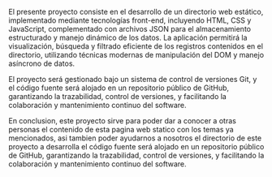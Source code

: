 El presente proyecto consiste en el desarrollo de un directorio web estático, implementado mediante tecnologías front-end, incluyendo HTML, CSS y JavaScript, complementado con archivos JSON para el almacenamiento estructurado y manejo dinámico de los datos. La aplicación permitirá la visualización, búsqueda y filtrado eficiente de los registros contenidos en el directorio, utilizando técnicas modernas de manipulación del DOM y manejo asíncrono de datos.

El proyecto será gestionado bajo un sistema de control de versiones Git, y el código fuente será alojado en un repositorio público de GitHub, garantizando la trazabilidad, control de versiones, y facilitando la colaboración y mantenimiento continuo del software.

En conclusion, este proyecto sirve para poder dar a conocer a otras personas el contenido de esta pagina web statico con los temas ya mencionados, asi tambien poder ayudarnos a nosotros el directorio de este proyecto a desarrolla el código fuente será alojado en un repositorio público de GitHub, garantizando la trazabilidad, control de versiones, y facilitando la colaboración y mantenimiento continuo del software.
